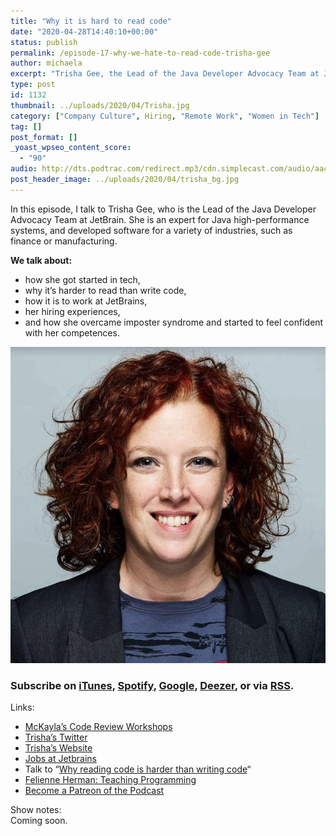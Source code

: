 ```yaml
---
title: "Why it is hard to read code"
date: "2020-04-28T14:40:10+00:00"
status: publish
permalink: /episode-17-why-we-hate-to-read-code-trisha-gee
author: michaela
excerpt: "Trisha Gee, the Lead of the Java Developer Advocacy Team at JetBrain, tells us why it is hard to read the code of other."
type: post
id: 1132
thumbnail: ../uploads/2020/04/Trisha.jpg
category: ["Company Culture", Hiring, "Remote Work", "Women in Tech"]
tag: []
post_format: []
_yoast_wpseo_content_score:
  - "90"
audio: http://dts.podtrac.com/redirect.mp3/cdn.simplecast.com/audio/aaca90/aaca909a-e34f-49ae-a86f-f59e4fa807f0/b3702e2b-afde-4332-946d-d4d08dfb3d44/trisha-gee-audio-ready_tc.mp3
post_header_image: ../uploads/2020/04/trisha_bg.jpg
---
```


In this episode, I talk to Trisha Gee, who is the Lead of the Java Developer Advocacy Team at JetBrain. She is an expert for Java high-performance systems, and developed software for a variety of industries, such as finance or manufacturing.

**We talk about:**

- how she got started in tech,
- why it’s harder to read than write code,
- how it is to work at JetBrains,
- her hiring experiences,
- and how she overcame imposter syndrome and started to feel confident with her competences.

![](../uploads/2020/04/Trisha.jpg)

### Subscribe on [iTunes](https://podcasts.apple.com/at/podcast/software-engineering-unlocked/id1477527378?l=en), [Spotify](https://open.spotify.com/show/2wz1OneBIDXpbBYeuyIsJL?si=2I0R0HuaTLK6RT0f7lDIFg), [Google](https://www.google.com/podcasts?feed=aHR0cHM6Ly9mZWVkcy5zaW1wbGVjYXN0LmNvbS9LMV9tdjBDSg%3D%3D), [Deezer](https://www.deezer.com/show/465682), or via [RSS](https://www.software-engineering-unlocked.com/subscribe/).

Links:

- [McKayla’s Code Review Workshops](https://www.michaelagreiler.com/workshops/)
- [Trisha’s Twitter](https://twitter.com/trisha_gee)
- [Trisha’s Website](http://trishagee.github.io/)
- [Jobs at Jetbrains](https://www.jetbrains.com/careers/jobs/)
- Talk to “[Why reading code is harder than writing code](https://trishagee.github.io/presentation/reading_code/)“
- [Felienne Herman: Teaching Programming](https://www.youtube.com/watch?v=g1ib43q3uXQ)
- [Become a Patreon of the Podcast](https://www.patreon.com/doctormckayla)

Show notes:  
Coming soon.
